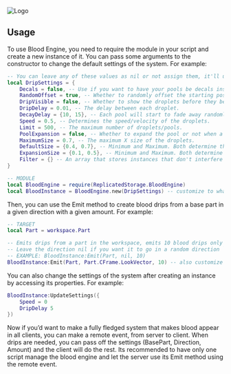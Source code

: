 <picture>
 <img alt="Logo" src="https://devforum-uploads.s3.dualstack.us-east-2.amazonaws.com/uploads/optimized/5X/7/3/3/2/73326251a8afb11d5fc56cbdeae45a39dc22647c_2_690x176.png">
</picture>

## Usage

To use Blood Engine, you need to require the module in your script and create a new instance of it. You can pass some arguments to the constructor to change the default settings of the system. For example:

```lua
-- You can leave any of these values as nil or not assign them, it'll use the default values
local DripSettings = {
    Decals = false, -- Use if you want to have your pools be decals instead of cylinders.
    RandomOffset = true, -- Whether to randomly offset the starting position of the droplets or not.
    DripVisible = false, -- Whether to show the droplets before they become a pool or not.
    DripDelay = 0.01, -- The delay between each droplet.
    DecayDelay = {10, 15}, -- Each pool will start to fade away randomly between min and max seconds after it’s created.
    Speed = 0.5, -- Determines the speed/velocity of the droplets.
    Limit = 500, -- The maximum number of droplets/pools.
    PoolExpansion = false, -- Whether to expand the pool or not when a droplet lands on it.
    MaximumSize = 0.7, -- The maximum X size of the droplets.
    DefaultSize = {0.4, 0.7}, -- Minimum and Maximum. Both determine the default size of a pool.
    ExpansionSize = {0.1, 0.5}, -- Minimum and Maximum. Both determine the expansion size range of the pools.
    Filter = {} -- An array that stores instances that don't interfere with the droplets raycast process.
}

-- MODULE
local BloodEngine = require(ReplicatedStorage.BloodEngine)
local BloodInstance = BloodEngine.new(DripSettings) -- customize to whatever you want
```

Then, you can use the Emit method to create blood drips from a base part in a given direction with a given amount. For example:

```lua
-- TARGET
local Part = workspace.Part

-- Emits drips from a part in the workspace, emits 10 blood drips only in the front direction
-- Leave the direction nil if you want it to go in a random direction `BloodInstance:Emit(Part, nil, 10)`
-- EXAMPLE: BloodInstance:Emit(Part, nil, 10)
BloodInstance:Emit(Part, Part.CFrame.LookVector, 10) -- also customize to whatever you want.
```

You can also change the settings of the system after creating an instance by accessing its properties. For example:

```lua
BloodInstance:UpdateSettings({
	Speed = 0
	DripDelay 5
})
```

Now if you’d want to make a fully fledged system that makes blood appear in all clients, you can make a remote event, from server to client. When drips are needed, you can pass off the settings (BasePart, Direction, Amount) and the client will do the rest. Its recommended to have only one script manage the blood engine and let the server use its Emit method using the remote event.
